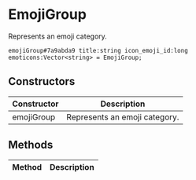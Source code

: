 # EmojiGroup
Represents an emoji category.

```
emojiGroup#7a9abda9 title:string icon_emoji_id:long emoticons:Vector<string> = EmojiGroup;
```

## Constructors
| Constructor | Description |
| ---- | ----------- |
| emojiGroup | Represents an emoji category. |


## Methods
| Method | Description |
| ---- | ----------- |



